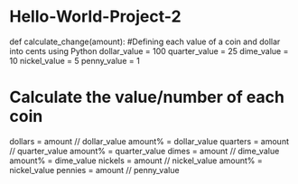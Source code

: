 # Hello-World-Project-2
def calculate_change(amount):
#Defining each value of a coin and dollar into cents using Python
dollar_value = 100
quarter_value = 25
dime_value = 10
nickel_value = 5
penny_value = 1

# Calculate the value/number of each coin

dollars = amount // dollar_value
amount% = dollar_value
quarters = amount // quarter_value
amount% = quarter_value
dimes = amount // dime_value
amount% = dime_value
nickels = amount // nickel_value
amount% = nickel_value
pennies = amount // penny_value






